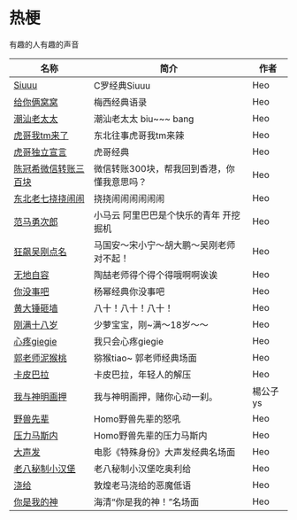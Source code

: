 # 热梗

有趣的人有趣的声音

| 名称  | 简介 | 作者 |
|-----|----|--------|
| [Siuuu](/热梗/audios/Siuuu-1700722734.muyu) | C罗经典Siuuu   |   Heo     |
| [给你俩窝窝](/热梗/audios/给你俩窝窝-1700723547.muyu) | 梅西经典语录   |   Heo     |
| [潮汕老太太](/热梗/audios/潮汕老太太-1700793882.muyu) | 潮汕老太太 biu~~~ bang   |   Heo     |
| [虎哥我tm来了](/热梗/audios/虎哥我tm来了-1700806982.muyu) | 东北往事虎哥我tm来辣   |   Heo     |
| [虎哥独立宣言](/热梗/audios/虎哥独立宣言-1700807375.muyu) | 虎哥经典   |   Heo     |
| [陈冠希微信转账三百块](/热梗/audios/陈冠希微信转账三百块-1700808297.muyu) | 微信转账300块，帮我回到香港，你懂我意思吗？   |   Heo     |
| [东北老七挠挠闹闹](/热梗/audios/东北老七挠挠闹闹-1700809131.muyu) | 挠挠闹闹闹闹闹闹   |   Heo     |
| [范马勇次郎](/热梗/audios/范马勇次郎-1700829280.muyu) | 小马云 阿里巴巴是个快乐的青年 开挖掘机   |   Heo     |
| [狂飙吴刚点名](/热梗/audios/狂飙吴刚点名-1700829813.muyu) | 马国安～宋小宁～胡大鹏～吴刚老师对不起！   |   Heo     |
| [无地自容](/热梗/audios/无地自容-1700830600.muyu) | 陶喆老师得个得个得哦啊啊诶诶  |   Heo     |
| [你没事吧](/热梗/audios/你没事吧-1700833071.muyu) | 杨幂经典你没事吧  |   Heo     |
| [黄大锤砸墙](/热梗/audios/黄大锤砸墙-1700919238.muyu) | 八十！八十！八十！  |   Heo     |
| [刚满十八岁](/热梗/audios/刚满十八岁-1701138224.muyu) | 少萝宝宝，刚~满～18岁～～  |   Heo     |
| [心疼giegie](/热梗/audios/心疼giegie-1701150027.muyu) | 我只会心疼giegie  |   Heo     |
| [郭老师泥猴桃](/热梗/audios/郭老师猕猴桃-1701150466.muyu) | 猕猴tiao~ 郭老师经典场面 |   Heo     |
| [卡皮巴拉](/热梗/audios/卡皮巴拉-1701489335.muyu) | 卡皮巴拉，年轻人的解压 |   Heo     |
| [我与神明画押](/热梗/audios/我与神明画押-1702464698.muyu) | 我与神明画押，赌你心动一刹。 |   楊公子ys     |
| [野兽先辈](/热梗/audios/野兽先辈-1703473233.muyu) | Homo野兽先辈的怒吼 | Heo |
| [压力马斯内](/热梗/audios/压力马斯内-1703474824.muyu) | Homo野兽先辈的压力马斯内 | Heo |
| [大声发](/热梗/audios/大声发-1704177751.muyu) | 电影《特殊身份》大声发经典名场面 | Heo |
| [老八秘制小汉堡](/热梗/audios/老八秘制小汉堡-1704253242.muyu) | 老八秘制小汉堡吃奥利给 | Heo |
| [浇给](/热梗/audios/敦煌老马浇给-1705975997.muyu) | 敦煌老马浇给的恶魔低语 | Heo |
| [你是我的神](/热梗/audios/你是我的神-1706431733.muyu) | 海清“你是我的神！”名场面 | Heo |